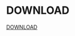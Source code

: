 # DOWNLOAD
[DOWNLOAD](https://github.com/Tortudereli/PentakillMusicApp/releases/download/v1.0/PentakillMusic.rar)
